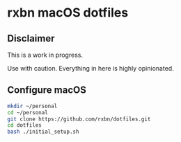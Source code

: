 # rxbn macOS dotfiles

## Disclaimer

This is a work in progress.

Use with caution. Everything in here is highly opinionated.

## Configure macOS

```bash
mkdir ~/personal
cd ~/personal
git clone https://github.com/rxbn/dotfiles.git
cd dotfiles
bash ./initial_setup.sh
```
